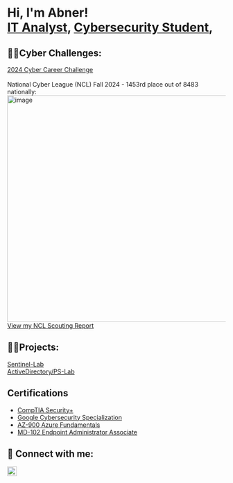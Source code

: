 <h1>Hi, I'm Abner!<br/><a href="https://github.com/AbnerMagana">IT Analyst</a>, <a href="https://www.linkedin.com/in/abner-magana-884834165/">Cybersecurity Student</a>,

<h2>👨‍💻Cyber Challenges:</h2>
<a href="https://github.com/Jabner98/Cyber-Career-Challenge/blob/main/README.md">2024 Cyber Career Challenge</a>
<br>
<br>
National Cyber League (NCL) Fall 2024 - 1453rd place out of 8483 nationally:
<br>
<img width="523" alt="image" src="https://github.com/user-attachments/assets/2d11be36-daf8-4d14-bb94-302255c1f019"/>
<br>
<a href="https://github.com/Jabner98/Fall-2024-NCL-Scouting-Report/blob/main/README.md">View my NCL Scouting Report</a>
<h2>👨‍💻Projects:</h2>
<a href="https://github.com/Jabner98/Sentinel-Lab">Sentinel-Lab</a>
<br />
<a href="https://github.com/Jabner98/ActivieDirectoryLab">ActiveDirectory/PS-Lab</a>
<h2>Certifications</h2>

- [CompTIA Security+](https://www.credly.com/badges/1c100853-9293-4701-98ac-fcc5accd34b1/public_url)
- [Google Cybersecurity Specialization](https://www.coursera.org/account/accomplishments/specialization/certificate/AP5UQYM4KMQK)
- [AZ-900 Azure Fundamentals](https://learn.microsoft.com/en-us/users/abnermagana-4783/credentials/82e23bdff81d1d06)
- [MD-102 Endpoint Administrator Associate](https://learn.microsoft.com/api/credentials/share/en-us/AbnerMagana-4783/ED5480020A3F9947?sharingId=8EE8288664A5F844)

<h2> 🤳 Connect with me:</h2>

[<img align="left" alt="AbnerMagana | LinkedIn" width="22px" src="https://cdn.jsdelivr.net/npm/simple-icons@v3/icons/linkedin.svg" />][linkedin]
<!-- [<img align="left" alt="JoshMadakor | Twitter" width="22px" src="https://cdn.jsdelivr.net/npm/simple-icons@v3/icons/twitter.svg" />][twitter]
[<img align="left" alt="AbnerMagana | YouTube" width="22px" src="https://cdn.jsdelivr.net/npm/simple-icons@v3/icons/youtube.svg" />][youtube]
[<img align="left" alt="JoshMadakor | Instagram" width="22px" src="https://cdn.jsdelivr.net/npm/simple-icons@v3/icons/instagram.svg" />][instagram]  -->

[twitter]: https://twitter.com/joshmadakor
[youtube]: https://www.youtube.com/c/joshmadakor
[instagram]: https://www.instagram.com/joshmadakor/
[linkedin]: https://www.linkedin.com/in/abner-magana-884834165/

<!--
**joshmadakor1/joshmadakor1** is a ✨ _special_ ✨ repository because its `README.md` (this file) appears on your GitHub profile.

Here are some ideas to get you started:

- 🔭 I’m currently working on ...
- 🌱 I’m currently learning ...
- 👯 I’m looking to collaborate on ...
- 🤔 I’m looking for help with ...
- 💬 Ask me about ...
- 📫 How to reach me: ...
- 😄 Pronouns: ...
- ⚡ Fun fact: ...
-->
